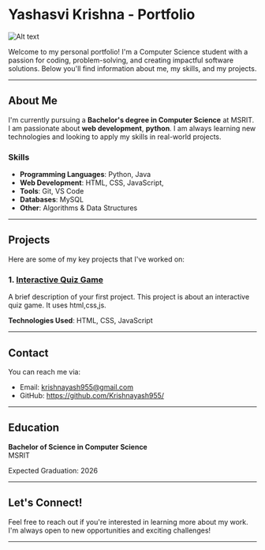 # Yashasvi Krishna - Portfolio

![Alt text]([https://i0.wp.com/codeofcode.org/wp-content/uploads/2023/01/Learn-DSA-with-Java-Image.jpeg?fit=1108%2C832&ssl=1](https://i.pinimg.com/736x/d0/79/81/d079816c1e699834fd1f01eceeddee8e.jpg))

Welcome to my personal portfolio! I'm a Computer Science student with a passion for coding, problem-solving, and creating impactful software solutions. Below you'll find information about me, my skills, and my projects.

---

## About Me

I'm currently pursuing a **Bachelor's degree in Computer Science** at MSRIT. I am passionate about **web development**, **python**. I am always learning new technologies and looking to apply my skills in real-world projects.

### Skills

- **Programming Languages**: Python, Java
- **Web Development**: HTML, CSS, JavaScript,
- **Tools**: Git, VS Code
- **Databases**: MySQL
- **Other**: Algorithms & Data Structures

---

## Projects

Here are some of my key projects that I've worked on:

### 1. [Interactive Quiz Game](https://github.com/Krishnayash955/project)
A brief description of your first project. This project is about an interactive quiz game. It uses html,css,js.

**Technologies Used**: HTML, CSS, JavaScript

---

## Contact

You can reach me via:

- Email: krishnayash955@gmail.com
- GitHub: https://github.com/Krishnayash955/

---

## Education

**Bachelor of Science in Computer Science**  
MSRIT

Expected Graduation: 2026

---

## Let's Connect!

Feel free to reach out if you're interested in learning more about my work. I'm always open to new opportunities and exciting challenges!

---
